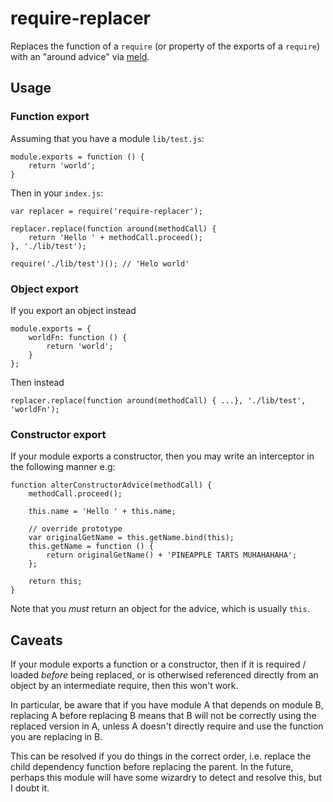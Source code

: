# require-replacer

Replaces the function of a `require` (or property of the exports of a `require`) with an "around advice" via [meld][1].

## Usage

### Function export
Assuming that you have a module `lib/test.js`:

```
module.exports = function () {
	return 'world';
}
```

Then in your `index.js`:

```
var replacer = require('require-replacer');

replacer.replace(function around(methodCall) { 
	return 'Hello ' + methodCall.proceed();
}, './lib/test');

require('./lib/test')(); // 'Helo world'
```

### Object export
If you export an object instead

```
module.exports = {
	worldFn: function () {
		return 'world';
	}
};
```

Then instead

```
replacer.replace(function around(methodCall) { ...}, './lib/test', 'worldFn');
```

### Constructor export
If your module exports a constructor, then you may write an interceptor in the following manner e.g:

```
function alterConstructorAdvice(methodCall) {
	methodCall.proceed();

	this.name = 'Hello ' + this.name;

	// override prototype
	var originalGetName = this.getName.bind(this);
	this.getName = function () {
		return originalGetName() + 'PINEAPPLE TARTS MUHAHAHAHA';
	};

	return this;
}
```

Note that you _must_ return an object for the advice, which is usually `this`.

## Caveats

If your module exports a function or a constructor, then if it is required / loaded _before_ being replaced, or is otherwised referenced directly from an object by an intermediate require, then this won't work.

In particular, be aware that if you have module A that depends on module B, replacing A before replacing B means that B will not be correctly using the replaced version in A, unless A doesn't directly require and use the function you are replacing in B.

This can be resolved if you do things in the correct order, i.e. replace the child dependency function before replacing the parent. In the future, perhaps this module will have some wizardry to detect and resolve this, but I doubt it.

[1]: https://github.com/cujojs/meld
